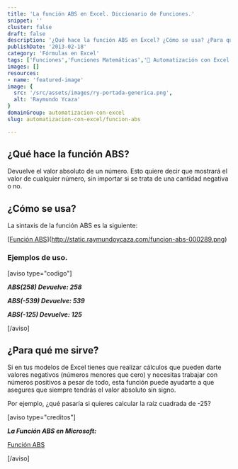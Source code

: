 ```yaml
---
title: 'La función ABS en Excel. Diccionario de Funciones.'
snippet: ''
cluster: false
draft: false 
description: '¿Qué hace la función ABS en Excel? ¿Cómo se usa? ¿Para qué sirve? Encuentra las respuestas aquí.'
publishDate: '2013-02-18'
category: 'Fórmulas en Excel'
tags: ['Funciones','Funciones Matemáticas','🤖 Automatización con Excel']
images: []
resources: 
- name: 'featured-image'
image: {
  src: '/src/assets/images/ry-portada-generica.png',
  alt: 'Raymundo Ycaza'
}
domainGroup: automatizacion-con-excel
slug: automatizacion-con-excel/funcion-abs

---
```


## ¿Qué hace la función ABS?

Devuelve el valor absoluto de un número. Esto quiere decir que mostrará el valor de cualquier número, sin importar si se trata de una cantidad negativa o no.

## ¿Cómo se usa?

La sintaxis de la función ABS es la siguiente:

[[Función ABS](/src/assets/images/2023/funcion-abs-000289-600x192.png)](http://static.raymundoycaza.com/funcion-abs-000289.png)

### Ejemplos de uso.

\[aviso type="codigo"\]

_**ABS(258) Devuelve: 258**_

_**ABS(-539) Devuelve: 539**_

_**ABS(-125) Devuelve: 125**_

\[/aviso\]

## ¿Para qué me sirve?

Si en tus modelos de Excel tienes que realizar cálculos que pueden darte valores negativos (números menores que cero) y necesitas trabajar con números positivos a pesar de todo, esta función puede ayudarte a que asegures que siempre tendrás el valor absoluto sin signo.

Por ejemplo, ¿qué pasaría si quieres calcular la raíz cuadrada de -25?

\[aviso type="creditos"\]

_**La Función ABS en Microsoft:**_

[Función ABS](http://office.microsoft.com/es-es/excel-help/funcion-abs-HP010062418.aspx)

\[/aviso\]
